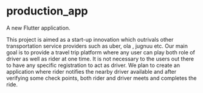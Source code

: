 # production_app

A new Flutter application.

This project is aimed as a start-up innovation which outrivals other transportation service providers such as uber, ola , jugnuu etc.
Our main goal is to provide a travel trip platform where any user can play both role of driver as well as rider at one time.
It is not necessary to the users out there to have any specific registration to act as driver.
We plan to create an application where rider notifies the nearby driver available and after verifying some check points, both rider and driver meets and completes the ride.
